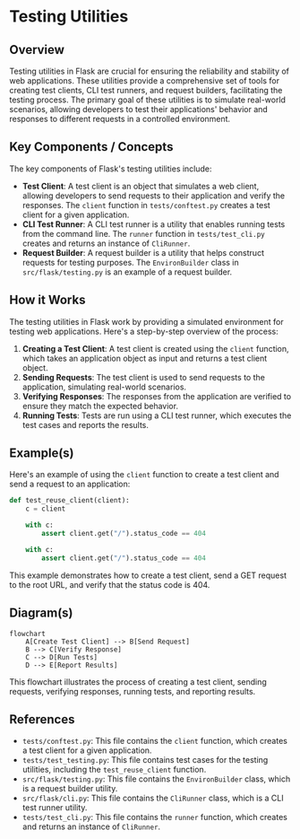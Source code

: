 # Testing Utilities
## Overview
Testing utilities in Flask are crucial for ensuring the reliability and stability of web applications. These utilities provide a comprehensive set of tools for creating test clients, CLI test runners, and request builders, facilitating the testing process. The primary goal of these utilities is to simulate real-world scenarios, allowing developers to test their applications' behavior and responses to different requests in a controlled environment.

## Key Components / Concepts
The key components of Flask's testing utilities include:
- **Test Client**: A test client is an object that simulates a web client, allowing developers to send requests to their application and verify the responses. The `client` function in `tests/conftest.py` creates a test client for a given application.
- **CLI Test Runner**: A CLI test runner is a utility that enables running tests from the command line. The `runner` function in `tests/test_cli.py` creates and returns an instance of `CliRunner`.
- **Request Builder**: A request builder is a utility that helps construct requests for testing purposes. The `EnvironBuilder` class in `src/flask/testing.py` is an example of a request builder.

## How it Works
The testing utilities in Flask work by providing a simulated environment for testing web applications. Here's a step-by-step overview of the process:
1. **Creating a Test Client**: A test client is created using the `client` function, which takes an application object as input and returns a test client object.
2. **Sending Requests**: The test client is used to send requests to the application, simulating real-world scenarios.
3. **Verifying Responses**: The responses from the application are verified to ensure they match the expected behavior.
4. **Running Tests**: Tests are run using a CLI test runner, which executes the test cases and reports the results.

## Example(s)
Here's an example of using the `client` function to create a test client and send a request to an application:
```python
def test_reuse_client(client):
    c = client

    with c:
        assert client.get("/").status_code == 404

    with c:
        assert client.get("/").status_code == 404
```
This example demonstrates how to create a test client, send a GET request to the root URL, and verify that the status code is 404.

## Diagram(s)
```mermaid
flowchart
    A[Create Test Client] --> B[Send Request]
    B --> C[Verify Response]
    C --> D[Run Tests]
    D --> E[Report Results]
```
This flowchart illustrates the process of creating a test client, sending requests, verifying responses, running tests, and reporting results.

## References
- `tests/conftest.py`: This file contains the `client` function, which creates a test client for a given application.
- `tests/test_testing.py`: This file contains test cases for the testing utilities, including the `test_reuse_client` function.
- `src/flask/testing.py`: This file contains the `EnvironBuilder` class, which is a request builder utility.
- `src/flask/cli.py`: This file contains the `CliRunner` class, which is a CLI test runner utility.
- `tests/test_cli.py`: This file contains the `runner` function, which creates and returns an instance of `CliRunner`.